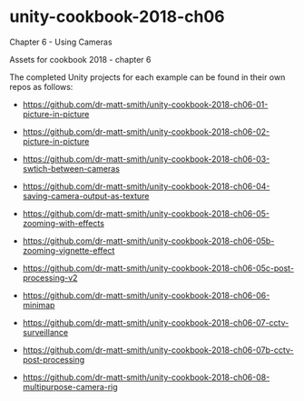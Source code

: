 # unity-cookbook-2018-ch06
Chapter 6 - Using Cameras


Assets for cookbook 2018 - chapter 6

The completed Unity projects for each example can be found in their own repos as follows:

- https://github.com/dr-matt-smith/unity-cookbook-2018-ch06-01-picture-in-picture

- https://github.com/dr-matt-smith/unity-cookbook-2018-ch06-02-picture-in-picture

- https://github.com/dr-matt-smith/unity-cookbook-2018-ch06-03-swtich-between-cameras

- https://github.com/dr-matt-smith/unity-cookbook-2018-ch06-04-saving-camera-output-as-texture

- https://github.com/dr-matt-smith/unity-cookbook-2018-ch06-05-zooming-with-effects
- https://github.com/dr-matt-smith/unity-cookbook-2018-ch06-05b-zooming-vignette-effect
- https://github.com/dr-matt-smith/unity-cookbook-2018-ch06-05c-post-processing-v2

- https://github.com/dr-matt-smith/unity-cookbook-2018-ch06-06-minimap

- https://github.com/dr-matt-smith/unity-cookbook-2018-ch06-07-cctv-surveillance
- https://github.com/dr-matt-smith/unity-cookbook-2018-ch06-07b-cctv-post-processing

- https://github.com/dr-matt-smith/unity-cookbook-2018-ch06-08-multipurpose-camera-rig
